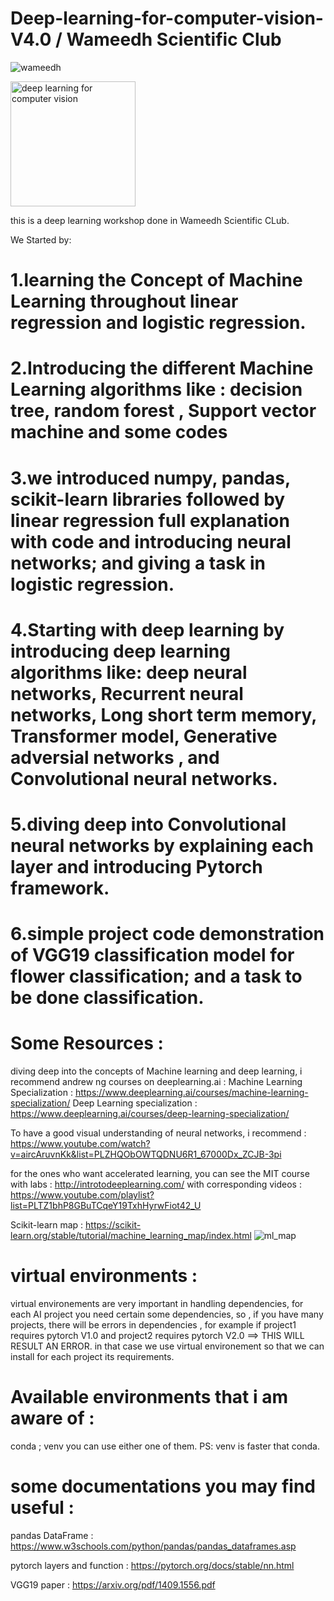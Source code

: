 # Deep-learning-for-computer-vision-V4.0 / Wameedh Scientific Club 



![wameedh](https://github.com/mohauop/Deep-learning-for-computer-vision-V4.0/assets/138127591/3364cc3f-828a-4238-a463-2cfeaee6b0a0)



<img width="200" alt="deep learning for computer vision" src="https://github.com/mohauop/Deep-learning-for-computer-vision-V4.0/assets/138127591/92ebf63f-df4a-46f3-b91b-9b2eba5ecb9c">

this is a deep learning workshop done in Wameedh Scientific CLub.

We Started by:
# 1.learning the Concept of Machine Learning throughout linear regression and logistic regression.
# 2.Introducing the different Machine Learning algorithms like : decision tree, random forest , Support vector machine and some codes
# 3.we introduced numpy, pandas, scikit-learn libraries followed by linear regression full explanation with code and introducing neural networks; and giving a task in logistic regression.
# 4.Starting with deep learning by introducing deep learning algorithms like: deep neural networks, Recurrent neural networks, Long short term memory, Transformer model, Generative adversial networks , and Convolutional neural networks.
# 5.diving deep into Convolutional neural networks by explaining each layer and introducing Pytorch framework.
# 6.simple project code demonstration of VGG19 classification model for flower classification; and a task to be done classification.





# Some Resources :

diving deep into the concepts of Machine learning and deep learning, i recommend andrew ng courses on deeplearning.ai :
        Machine Learning Specialization : https://www.deeplearning.ai/courses/machine-learning-specialization/
        Deep Learning specialization : https://www.deeplearning.ai/courses/deep-learning-specialization/

To have a good visual understanding of neural networks, i recommend : https://www.youtube.com/watch?v=aircAruvnKk&list=PLZHQObOWTQDNU6R1_67000Dx_ZCJB-3pi


for the ones who want accelerated learning, you can see the MIT course with labs : http://introtodeeplearning.com/ with corresponding videos : https://www.youtube.com/playlist?list=PLTZ1bhP8GBuTCqeY19TxhHyrwFiot42_U



Scikit-learn map : https://scikit-learn.org/stable/tutorial/machine_learning_map/index.html
![ml_map](https://github.com/mohauop/Deep-learning-for-computer-vision-V4.0/assets/138127591/364cf768-3d8a-4386-a5b3-2c7f5a9f11ba)



# virtual environments :
virtual environements are very important in handling dependencies, for each AI project you need certain some dependencies, so , if you have many projects, there will be errors in dependencies , for example if project1 requires pytorch V1.0 and project2 requires pytorch V2.0 ==> THIS WILL RESULT AN ERROR.
in that case we use virtual environement so that we can install for each project its requirements.
# Available environments that i am aware of :
conda  ; venv 
you can use either one of them.
PS: venv is faster that conda.


# some documentations you may find useful : 
pandas DataFrame : https://www.w3schools.com/python/pandas/pandas_dataframes.asp

pytorch layers and function : https://pytorch.org/docs/stable/nn.html

VGG19 paper : https://arxiv.org/pdf/1409.1556.pdf




